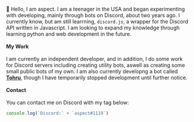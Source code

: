 👋 Hello, I am aspect. I am a teenager in the USA and began experimenting with developing, mainly through bots on Discord, about two years ago. I currently know, but am still learrning, `discord.js`, a wrapper for the Discord API written in Javascript. I am looking to expand my knowledge through learning python and web development in the future.<br /><br />**My Work**<br /><br />I am currently an independent developer, and in addition, I do some work for Discord servers including creating utility bots, aswell as creating some small public bots of my own. I am also currently developng a bot called [**Tohru**](https://discord.gg/KsMrgY68Qh), though I have temporarily stopped development until further notice.<br /><br />**Contact**<br /><br />You can contact me on Discord with my tag below:
```js
console.log(`Discord:` + `aspect#1119`)
```
